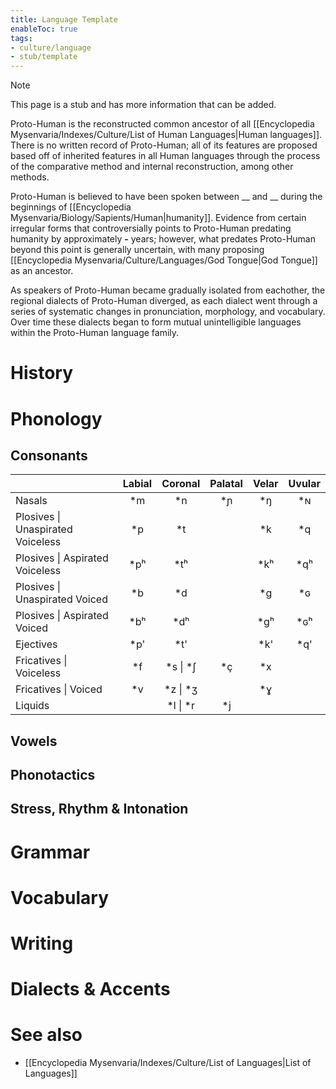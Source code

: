 ```yaml
---
title: Language Template
enableToc: true
tags:
- culture/language
- stub/template
---
```


> [!note]
> This page is a stub and has more information that can be added.


Proto-Human is the reconstructed common ancestor of all [[Encyclopedia Mysenvaria/Indexes/Culture/List of Human Languages|Human languages]]. There is no written record of Proto-Human; all of its features are proposed based off of inherited features in all Human languages through the process of the comparative method and internal reconstruction, among other methods.

Proto-Human is believed to have been spoken between __ and __ during the beginnings of [[Encyclopedia Mysenvaria/Biology/Sapients/Human|humanity]]. Evidence from certain irregular forms that controversially points to Proto-Human predating humanity by approximately __-__ years; however, what predates Proto-Human beyond this point is generally uncertain, with many proposing [[Encyclopedia Mysenvaria/Culture/Languages/God Tongue|God Tongue]] as an ancestor.

As speakers of Proto-Human became gradually isolated from eachother, the regional dialects of Proto-Human diverged, as each dialect went through a series of systematic changes in pronunciation, morphology, and vocabulary. Over time these dialects began to form mutual unintelligible languages within the Proto-Human language family.
# History

# Phonology

## Consonants
|                                   | Labial |  Coronal   | Palatal | Velar | Uvular |
|:--------------------------------- |:------:|:----------:|:-------:|:-----:|:------:|
| Nasals                            |  \*m   |    \*n     |   \*ɲ   |  \*ŋ  |  \*ɴ   |
| Plosives \| Unaspirated Voiceless |  \*p   |    \*t     |         |  \*k  |  \*q   |
| Plosives \| Aspirated Voiceless   |  \*pʰ  |    \*tʰ    |         | \*kʰ  |  \*qʰ  |
| Plosives \| Unaspirated Voiced    |  \*b   |    \*d     |         |  \*g  |  \*ɢ   |
| Plosives \| Aspirated Voiced      |  \*bʰ  |    \*dʰ    |         | \*gʰ  |  \*ɢʰ  |
| Ejectives                         |  \*p'  |    \*t'    |         | \*k'  |  \*q'  |
| Fricatives \| Voiceless           |  \*f   | \*s \| \*ʃ |   \*ç   |  \*x  |        |
| Fricatives \| Voiced              |  \*v   | \*z \| \*ʒ |         |  \*ɣ  |        |
| Liquids                           |        | \*l \| \*r |   \*j   |       |        |

## Vowels

## Phonotactics

## Stress, Rhythm & Intonation

# Grammar

# Vocabulary

# Writing

# Dialects & Accents

# See also
- [[Encyclopedia Mysenvaria/Indexes/Culture/List of Languages|List of Languages]]